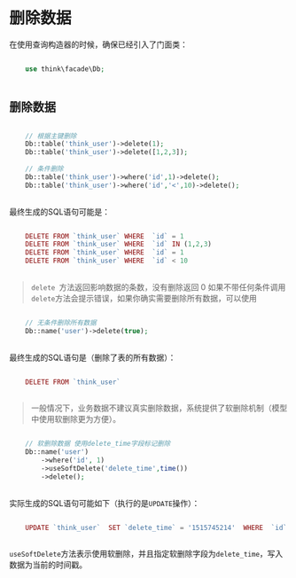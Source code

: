 # 删除数据

在使用查询构造器的时候，确保已经引入了门面类：
```php

    use think\facade\Db;
    

```
## 删除数据
```php

    // 根据主键删除
    Db::table('think_user')->delete(1);
    Db::table('think_user')->delete([1,2,3]);
    
    // 条件删除    
    Db::table('think_user')->where('id',1)->delete();
    Db::table('think_user')->where('id','<',10)->delete();
    

```
最终生成的SQL语句可能是：
```php

    DELETE FROM `think_user` WHERE  `id` = 1 
    DELETE FROM `think_user` WHERE  `id` IN (1,2,3) 
    DELETE FROM `think_user` WHERE  `id` = 1 
    DELETE FROM `think_user` WHERE  `id` < 10
    

```
> `delete `方法返回影响数据的条数，没有删除返回 0
如果不带任何条件调用`delete`方法会提示错误，如果你确实需要删除所有数据，可以使用
```php

    // 无条件删除所有数据
    Db::name('user')->delete(true);
    

```
最终生成的SQL语句是（删除了表的所有数据）：
```php

    DELETE FROM `think_user`
    

```
> 一般情况下，业务数据不建议真实删除数据，系统提供了软删除机制（模型中使用软删除更为方便）。
```php

    // 软删除数据 使用delete_time字段标记删除
    Db::name('user')
    	->where('id', 1)
    	->useSoftDelete('delete_time',time())
        ->delete();
    

```
实际生成的SQL语句可能如下（执行的是`UPDATE`操作）：
```php

    UPDATE `think_user`  SET `delete_time` = '1515745214'  WHERE  `id` = 1
    

```
`useSoftDelete`方法表示使用软删除，并且指定软删除字段为`delete_time`，写入数据为当前的时间戳。

